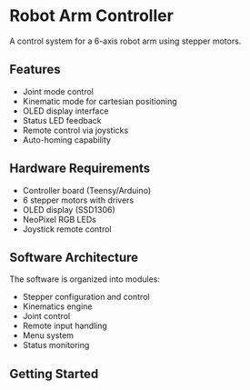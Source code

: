 # Robot Arm Controller

A control system for a 6-axis robot arm using stepper motors.

## Features

- Joint mode control
- Kinematic mode for cartesian positioning
- OLED display interface
- Status LED feedback
- Remote control via joysticks
- Auto-homing capability

## Hardware Requirements

- Controller board (Teensy/Arduino)
- 6 stepper motors with drivers
- OLED display (SSD1306)
- NeoPixel RGB LEDs
- Joystick remote control

## Software Architecture

The software is organized into modules:
- Stepper configuration and control
- Kinematics engine
- Joint control
- Remote input handling
- Menu system
- Status monitoring

## Getting Started

